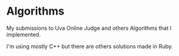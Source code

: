 # Algorithms

My submissions to Uva Online Judge and others Algorithms that I implemented.

I'm using mostly C++ but there are others solutions made in Ruby.
